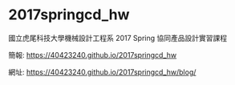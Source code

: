 # 2017springcd_hw

國立虎尾科技大學機械設計工程系 2017 Spring 協同產品設計實習課程

簡報: https://40423240.github.io/2017springcd_hw

網址: https://40423240.github.io/2017springcd_hw/blog/
